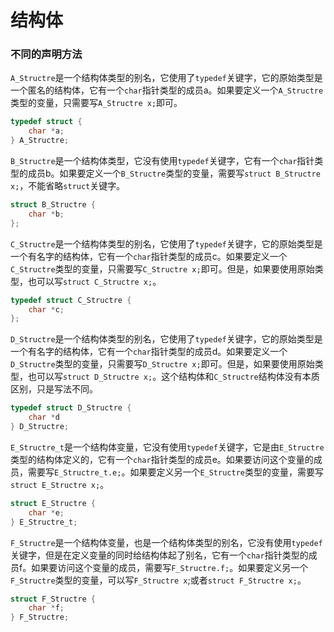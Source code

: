 # 结构体

### 不同的声明方法

`A_Structre`是一个结构体类型的别名，它使用了`typedef`关键字，它的原始类型是一个匿名的结构体，它有一个`char`指针类型的成员a。如果要定义一个`A_Structre`类型的变量，只需要写`A_Structre x;`即可。
```c
typedef struct {
    char *a;
} A_Structre;
```

`B_Structre`是一个结构体类型，它没有使用`typedef`关键字，它有一个`char`指针类型的成员b。如果要定义一个`B_Structre`类型的变量，需要写`struct B_Structre x;`，不能省略`struct`关键字。
```c
struct B_Structre {
    char *b;
};
```

`C_Structre`是一个结构体类型的别名，它使用了`typedef`关键字，它的原始类型是一个有名字的结构体，它有一个`char`指针类型的成员c。如果要定义一个`C_Structre`类型的变量，只需要写`C_Structre x;`即可。但是，如果要使用原始类型，也可以写`struct C_Structre x;`。
```c
typedef struct C_Structre {
    char *c;
};
```

`D_Structre`是一个结构体类型的别名，它使用了`typedef`关键字，它的原始类型是一个有名字的结构体，它有一个`char`指针类型的成员d。如果要定义一个`D_Structre`类型的变量，只需要写`D_Structre x;`即可。但是，如果要使用原始类型，也可以写`struct D_Structre x;`。这个结构体和`C_Structre`结构体没有本质区别，只是写法不同。
```c
typedef struct D_Structre {
    char *d
} D_Structre;
```

`E_Structre_t`是一个结构体变量，它没有使用`typedef`关键字，它是由`E_Structre`类型的结构体定义的，它有一个`char`指针类型的成员e。如果要访问这个变量的成员，需要写`E_Structre_t.e;`。如果要定义另一个`E_Structre`类型的变量，需要写`struct E_Structre x;`。
```c
struct E_Structre {
    char *e;
} E_Structre_t;
```

`F_Structre`是一个结构体变量，也是一个结构体类型的别名，它没有使用`typedef`关键字，但是在定义变量的同时给结构体起了别名，它有一个`char`指针类型的成员f。如果要访问这个变量的成员，需要写`F_Structre.f;`。如果要定义另一个`F_Structre`类型的变量，可以写`F_Structre x`;或者`struct F_Structre x;`。
```c
struct F_Structre {
    char *f;
} F_Structre;
```

